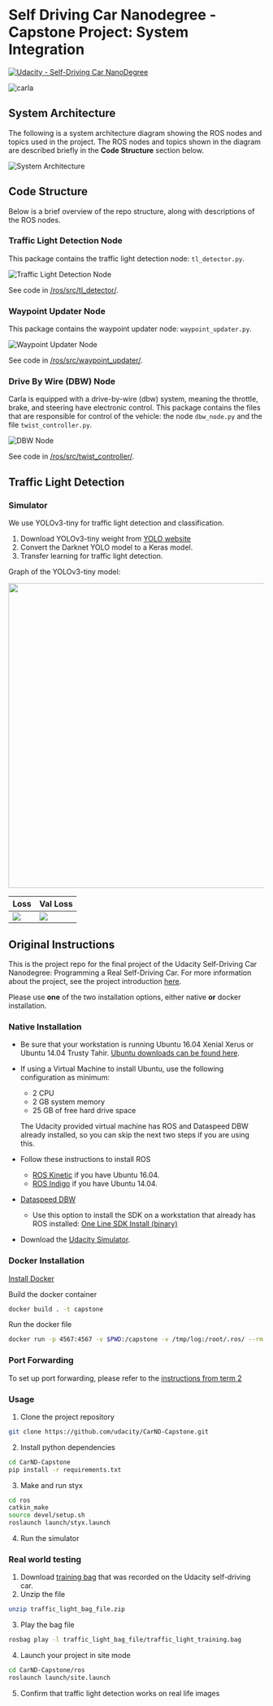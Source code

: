 # Self Driving Car Nanodegree - Capstone Project: System Integration
[![Udacity - Self-Driving Car NanoDegree](https://s3.amazonaws.com/udacity-sdc/github/shield-carnd.svg)](http://www.udacity.com/drive)

![carla](./imgs/udacity-self-driving-car.jpeg)

## System Architecture
The following is a system architecture diagram showing the ROS nodes and topics used in the project.
The ROS nodes and topics shown in the diagram are described briefly in the **Code Structure** section below.

![System Architecture](imgs/final-project-ros-graph-v2.png)

## Code Structure
Below is a brief overview of the repo structure, along with descriptions of the ROS nodes.

### Traffic Light Detection Node
This package contains the traffic light detection node: `tl_detector.py`.

![Traffic Light Detection Node](imgs/tl-detector-ros-graph.png)

See code in
[/ros/src/tl_detector/](https://github.com/hidetoshi-furukawa/CarND-Capstone/tree/master/ros/src/tl_detector/).

### Waypoint Updater Node
This package contains the waypoint updater node: `waypoint_updater.py`.

![Waypoint Updater Node](imgs/waypoint-updater-ros-graph.png)

See code in [/ros/src/waypoint_updater/](https://github.com/hidetoshi-furukawa/CarND-Capstone/tree/master/ros/src/waypoint_updater/).

### Drive By Wire (DBW) Node
Carla is equipped with a drive-by-wire (dbw) system, meaning the throttle, brake, and steering have electronic control.
This package contains the files that are responsible for control of the vehicle: the node `dbw_node.py` and the file `twist_controller.py`.

![DBW Node](imgs/dbw-node-ros-graph.png)

See code in [/ros/src/twist_controller/](https://github.com/hidetoshi-furukawa/CarND-Capstone/tree/master/ros/src/twist_controller/).

## Traffic Light Detection
### Simulator
We use YOLOv3-tiny for traffic light detection and classification.

1. Download YOLOv3-tiny weight from [YOLO website](http://pjreddie.com/darknet/yolo/)
1. Convert the Darknet YOLO model to a Keras model.
1. Transfer learning for traffic light detection.

Graph of the YOLOv3-tiny model:
<!--![YOLOv3-tiny](imgs/yolo_tiny_graph.png)-->
<div class="test">
<img src="imgs/yolo_tiny_graph.png" width="600">
</div>

|Loss|Val Loss|
|:---|:---|
|![](imgs/sim_loss.png)|![](imgs/sim_val_loss.png)|

## Original Instructions
This is the project repo for the final project of the Udacity Self-Driving Car Nanodegree: Programming a Real Self-Driving Car. For more information about the project, see the project introduction [here](https://classroom.udacity.com/nanodegrees/nd013/parts/6047fe34-d93c-4f50-8336-b70ef10cb4b2/modules/e1a23b06-329a-4684-a717-ad476f0d8dff/lessons/462c933d-9f24-42d3-8bdc-a08a5fc866e4/concepts/5ab4b122-83e6-436d-850f-9f4d26627fd9).

Please use **one** of the two installation options, either native **or** docker installation.

### Native Installation

* Be sure that your workstation is running Ubuntu 16.04 Xenial Xerus or Ubuntu 14.04 Trusty Tahir. [Ubuntu downloads can be found here](https://www.ubuntu.com/download/desktop).
* If using a Virtual Machine to install Ubuntu, use the following configuration as minimum:
  * 2 CPU
  * 2 GB system memory
  * 25 GB of free hard drive space

  The Udacity provided virtual machine has ROS and Dataspeed DBW already installed, so you can skip the next two steps if you are using this.

* Follow these instructions to install ROS
  * [ROS Kinetic](http://wiki.ros.org/kinetic/Installation/Ubuntu) if you have Ubuntu 16.04.
  * [ROS Indigo](http://wiki.ros.org/indigo/Installation/Ubuntu) if you have Ubuntu 14.04.
* [Dataspeed DBW](https://bitbucket.org/DataspeedInc/dbw_mkz_ros)
  * Use this option to install the SDK on a workstation that already has ROS installed: [One Line SDK Install (binary)](https://bitbucket.org/DataspeedInc/dbw_mkz_ros/src/81e63fcc335d7b64139d7482017d6a97b405e250/ROS_SETUP.md?fileviewer=file-view-default)
* Download the [Udacity Simulator](https://github.com/udacity/CarND-Capstone/releases).

### Docker Installation
[Install Docker](https://docs.docker.com/engine/installation/)

Build the docker container
```bash
docker build . -t capstone
```

Run the docker file
```bash
docker run -p 4567:4567 -v $PWD:/capstone -v /tmp/log:/root/.ros/ --rm -it capstone
```

### Port Forwarding
To set up port forwarding, please refer to the [instructions from term 2](https://classroom.udacity.com/nanodegrees/nd013/parts/40f38239-66b6-46ec-ae68-03afd8a601c8/modules/0949fca6-b379-42af-a919-ee50aa304e6a/lessons/f758c44c-5e40-4e01-93b5-1a82aa4e044f/concepts/16cf4a78-4fc7-49e1-8621-3450ca938b77)

### Usage

1. Clone the project repository
```bash
git clone https://github.com/udacity/CarND-Capstone.git
```

2. Install python dependencies
```bash
cd CarND-Capstone
pip install -r requirements.txt
```
3. Make and run styx
```bash
cd ros
catkin_make
source devel/setup.sh
roslaunch launch/styx.launch
```
4. Run the simulator

### Real world testing
1. Download [training bag](https://s3-us-west-1.amazonaws.com/udacity-selfdrivingcar/traffic_light_bag_file.zip) that was recorded on the Udacity self-driving car.
2. Unzip the file
```bash
unzip traffic_light_bag_file.zip
```
3. Play the bag file
```bash
rosbag play -l traffic_light_bag_file/traffic_light_training.bag
```
4. Launch your project in site mode
```bash
cd CarND-Capstone/ros
roslaunch launch/site.launch
```
5. Confirm that traffic light detection works on real life images
